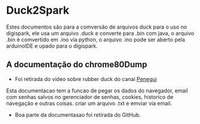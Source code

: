 # Duck2Spark
  Estes documentos são para a comversão de arquivos duck para o uso no digispark,
ele usa um arquivo .duck e converte para .bin com java,
o arquivo .bin è comvertido em .ino via python,
o arquivo .ino pode ser aberto pela arduinoIDE e upado para o digispark.

   A documentação do chrome80Dump
   ----------------------------------
* Foi retirada do video sobre rubber duck do canal [Penegui](https://www.youtube.com/c/Penegui)

Esta documentacao tem a funcao de pegar os dados do navegador, email com senhas salvos no gerenciador de senhas, cookies, historico de navegação e outras coisas.
criar um arquivo .txt e emviar via email.
* Boa parte da documentasao foi retirada do GitHub.
